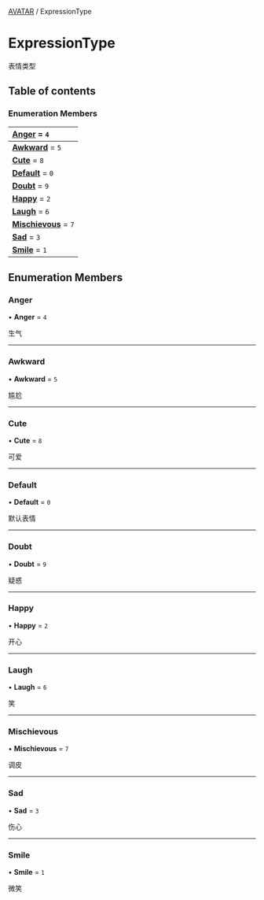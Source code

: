 [AVATAR](../groups/Core.AVATAR.md) / ExpressionType

# ExpressionType <Badge type="tip" text="Enumeration" /> <Score text="ExpressionType" />

<p class="content-big">

表情类型

</p>

## Table of contents

### Enumeration Members <Score text="Enumeration" /> 
| **[Anger](mw.ExpressionType.md#anger)** = ``4``  |
| :----- |
| **[Awkward](mw.ExpressionType.md#awkward)** = ``5`` |
| **[Cute](mw.ExpressionType.md#cute)** = ``8`` |
| **[Default](mw.ExpressionType.md#default)** = ``0`` |
| **[Doubt](mw.ExpressionType.md#doubt)** = ``9`` |
| **[Happy](mw.ExpressionType.md#happy)** = ``2`` |
| **[Laugh](mw.ExpressionType.md#laugh)** = ``6`` |
| **[Mischievous](mw.ExpressionType.md#mischievous)** = ``7`` |
| **[Sad](mw.ExpressionType.md#sad)** = ``3`` |
| **[Smile](mw.ExpressionType.md#smile)** = ``1`` |

## Enumeration Members

### Anger <Score text="Anger" /> 

• **Anger** = ``4``

生气

___

### Awkward <Score text="Awkward" /> 

• **Awkward** = ``5``

尴尬

___

### Cute <Score text="Cute" /> 

• **Cute** = ``8``

可爱

___

### Default <Score text="Default" /> 

• **Default** = ``0``

默认表情

___

### Doubt <Score text="Doubt" /> 

• **Doubt** = ``9``

疑惑

___

### Happy <Score text="Happy" /> 

• **Happy** = ``2``

开心

___

### Laugh <Score text="Laugh" /> 

• **Laugh** = ``6``

笑

___

### Mischievous <Score text="Mischievous" /> 

• **Mischievous** = ``7``

调皮

___

### Sad <Score text="Sad" /> 

• **Sad** = ``3``

伤心

___

### Smile <Score text="Smile" /> 

• **Smile** = ``1``

微笑
